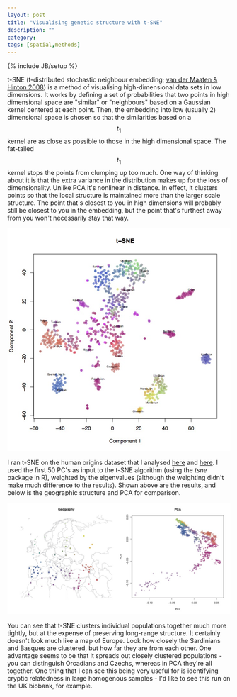 ```yaml
---
layout: post
title: "Visualising genetic structure with t-SNE"
description: ""
category: 
tags: [spatial,methods]
---
```

{% include JB/setup %}

t-SNE (t-distributed stochastic neighbour embedding; [van der Maaten &
Hinton 2008](https://lvdmaaten.github.io/publications/papers/JMLR_2008.pdf)) is a method of visualising high-dimensional data sets in low
dimensions. It works by defining a set of probabilities that two
points in high dimensional space are "similar" or "neighbours" based
on a Gaussian kernel centered at each point. Then, the embedding into
low (usually 2) dimensional space is chosen so that the similarities
based on a $$t_1$$ kernel are as close as possible to those in the high
dimensional space. The fat-tailed $$t_1$$ kernel stops the points from
clumping up too much. One way of thinking about it is that the extra variance in the
distribution makes up for the loss of dimensionality. Unlike PCA it's
nonlinear in distance. In effect, it
clusters points so that the local structure is maintained more than
the larger scale structure. The point that's closest to
you in high dimensions will probably still be closest to you in the embedding, but the
point that's furthest away from you won't necessarily stay that way.

![t-SNE results](/assets/images/tsne_euro.jpg)

I ran t-SNE on the human origins dataset that I analysed
[here](http://mathii.github.io/review/2016/01/25/spatial-genetics-1)
and
[here](http://mathii.github.io/2016/04/30/joint-visualization-of-spatial-and-genetic-structure). I
used the first 50 PC's as input to the t-SNE algorithm (using the
*tsne* package in R), weighted by the eigenvalues (although the weighting
didn't make much difference to the results). Shown
above are the results, and below is the geographic structure and PCA for
comparison.

![Geographic distribution of samples and PCA](/assets/images/euro_geo_pca.jpg)

You can see that t-SNE clusters individual populations together much
more tightly, but at the expense of preserving long-range
structure. It certainly doesn't look much like a map of Europe. Look how closely the Sardinians and Basques are clustered,
but how far they are from each other. One advantage seems to be that
it spreads out closely clustered populations - you can distinguish
Orcadians and Czechs, whereas in PCA they're all together. One thing
that I can see this being very useful for is identifying cryptic
relatedness in large homogenous samples - I'd like to see this run on
the UK biobank, for example. 
